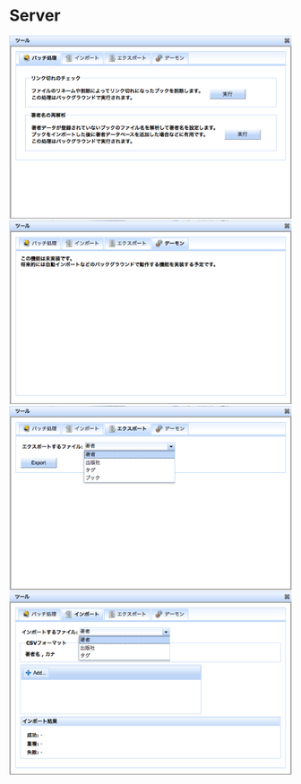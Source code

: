 Server
==============
![Permission](https://raw.githubusercontent.com/burton999dev/ComicCafeHelp/master/images/ja/server/ToolBatch.png)
![Permission](https://raw.githubusercontent.com/burton999dev/ComicCafeHelp/master/images/ja/server/ToolDemon.png)
![Permission](https://raw.githubusercontent.com/burton999dev/ComicCafeHelp/master/images/ja/server/ToolExport.png)
![Permission](https://raw.githubusercontent.com/burton999dev/ComicCafeHelp/master/images/ja/server/ToolImport.png)
